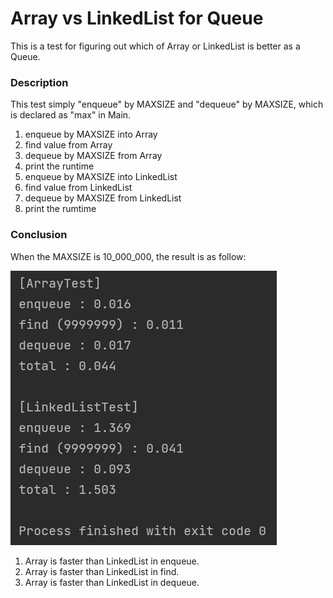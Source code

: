 # Array vs LinkedList for Queue
This is a test for figuring out which of Array or LinkedList is better as a Queue.

### Description
This test simply "enqueue" by MAXSIZE and "dequeue" by MAXSIZE, which is declared as "max" in Main.
1. enqueue by MAXSIZE into Array
2. find value from Array
3. dequeue by MAXSIZE from Array
4. print the runtime
5. enqueue by MAXSIZE into LinkedList
6. find value from LinkedList
7. dequeue by MAXSIZE from LinkedList
8. print the rumtime

### Conclusion
When the MAXSIZE is 10_000_000, the result is as follow:

![capture](/Array_vs_LinkedList_for_Queue/image/capture.PNG)

1. Array is faster than LinkedList in enqueue.
2. Array is faster than LinkedList in find.
3. Array is faster than LinkedList in dequeue.
